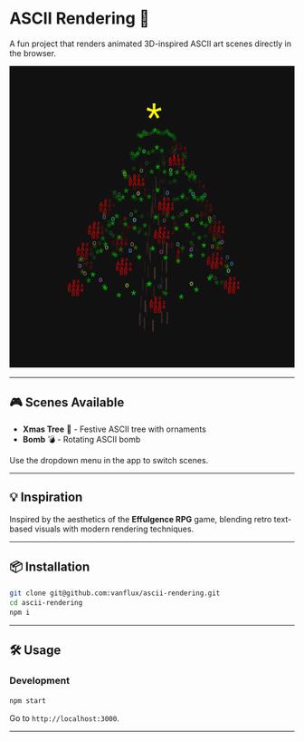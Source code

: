
# ASCII Rendering 🎨

A fun project that renders animated 3D-inspired ASCII art scenes directly in the browser.

![Demo](./docs/xmas-tree.png)

---

## 🎮 Scenes Available

* **Xmas Tree** 🎄 - Festive ASCII tree with ornaments
* **Bomb** 💣 - Rotating ASCII bomb

Use the dropdown menu in the app to switch scenes.

---

## 💡 Inspiration

Inspired by the aesthetics of the **Effulgence RPG** game, blending retro text-based visuals with modern rendering techniques.

---

## 📦 Installation

```bash
git clone git@github.com:vanflux/ascii-rendering.git
cd ascii-rendering
npm i
```

---

## 🛠️ Usage

### Development

```bash
npm start
```

Go to `http://localhost:3000`.

---
